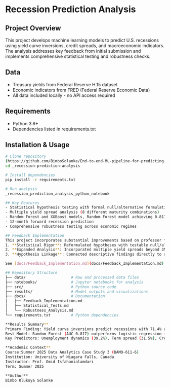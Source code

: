 # Recession Prediction Analysis

## Project Overview
This project develops machine learning models to predict U.S. recessions using yield curve inversions, credit spreads, and macroeconomic indicators. 
The analysis addresses key feedback from initial submission and implements comprehensive statistical testing and robustness checks.

## Data
- Treasury yields from Federal Reserve H.15 dataset
- Economic indicators from FRED (Federal Reserve Economic Data)
- All data included locally - no API access required

## Requirements
- Python 3.8+
- Dependencies listed in requirements.txt

## Installation & Usage
```bash
# Clone repository
(https://github.com/BimboSolanke/End-to-end-ML-pipeline-for-predicting-recessions-using-yield-curves-and-macroeconomic-analysis)
cd _recession-prediction-analysis

# Install dependencies
pip install -r requirements.txt

# Run analysis
_recession_prediction_analysis_python_notebook

## Key Features
- Statistical hypothesis testing with formal null/alternative formulations
- Multiple yield spread analysis (8 different maturity combinations)
- Random Forest and XGBoost models, Random Forest model achieving 0.817 AUC
- 12-month forward recession prediction
- Comprehensive robustness testing across economic regimes

## Feedback Implementation
This project incorporates substantial improvements based on professor feedback:
1. **Statistical Rigor**: Reformulated hypotheses with testable null/alternative pairs
2. **Expanded Analysis**: Incorporated multiple yield spreads beyond 3M-10Y
3. **Hypothesis Linkage**: Connected descriptive findings directly to research hypotheses

See [docs/Feedback_Implementation.md](docs/Feedback_Implementation.md) for detailed responses.

## Repository Structure
├── data/                    # Raw and processed data files
├── notebooks/               # Jupyter notebooks for analysis
├── src/                     # Python source code
├── results/                 # Model outputs and visualizations
├── docs/                    # Documentation
│   ├── Feedback_Implementation.md
│   ├── Statistical_Tests.md
│   └── Robustness_Analysis.md
└── requirements.txt         # Python dependencies

**Results Summary**
Primary Finding: Yield curve inversions predict recessions with 71.4% accuracy within 18 months
Best Model: Random Forest (AUC 0.817) outperforms logistic regression (AUC 0.769)
Key Predictors: Unemployment dynamics (39.2%), Term spread (31.5%), Credit spread (23.6%)

**Academic Context**
Course:Summer 2025 Data Analytics Case Study 3 (DAMO-611-6)
Institution: University of Niagara Falls, Canada
Instructor: Prof. Omid Isfahanialamdari
Term: Summer 2025

**Author**
Bimbo Olukoya Solanke
